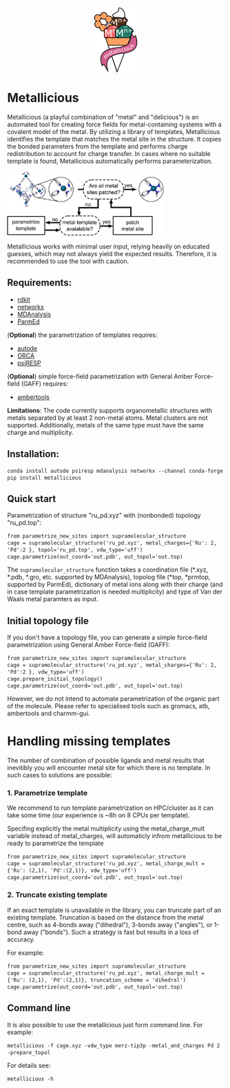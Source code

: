 <p align="center">
<img src="images/logo.png" width="100"/>
</p>

# Metallicious 

Metallicious (a playful combination of "metal" and "delicious") is an automated tool for creating force fields for metal-containing systems with a covalent model of the metal. By utilizing a library of templates, Metallicious identifies the template that matches the metal site in the structure. It copies the bonded parameters from the template and performs charge redistribution to account for charge transfer. In cases where no suitable template is found, Metallicious automatically performs parameterization.

<img src="images/summary.png" height="150"/>

Metallicious works with minimal user input, relying heavily on educated guesses, which may not always yield the expected results. Therefore, it is recommended to use the tool with caution.

## Requirements:
- [rdkit](https://www.rdkit.org/)
- [networkx](https://networkx.org/)
- [MDAnalysis](https://www.mdanalysis.org/)
- [ParmEd](https://parmed.github.io/ParmEd/html/index.html)

(**Optional**) the parametrization of templates requires:
- [autode](https://github.com/duartegroup/autodE)
- [ORCA](https://orcaforum.kofo.mpg.de/app.php/portal)
- [psiRESP](https://github.com/lilyminium/psiresp)

(**Optional**) simple force-field parametrization with General Amber Force-field (GAFF) requires:
- [ambertools](https://ambermd.org/AmberTools.php)

**Limitations**: The code currently supports organometallic structures with metals separated by at least 2 non-metal atoms. Metal clusters are not supported. Additionally, metals of the same type must have the same charge and multiplicity.

## Installation:
```
conda install autode psiresp mdanalysis networkx --channel conda-forge
pip install metallicious
```
## Quick start
Parametrization of structure "ru_pd.xyz" with (nonbonded) topology "ru_pd.top": 

```
from parametrize_new_sites import supramolecular_structure
cage = supramolecular_structure('ru_pd.xyz', metal_charges={'Ru': 2, 'Pd':2 }, topol='ru_pd.top', vdw_type='uff')
cage.parametrize(out_coord='out.pdb', out_topol='out.top)
```
The `supramolecular_structure` function takes a coordination file (*.xyz, *.pdb, *.gro, etc. supported by MDAnalysis), topolog file (*top, *prmtop, supported by ParmEd), dictionary of metal ions along with their charge (and in case template parametrization is needed multiplicity) and type of Van der Waals metal paramters as input.

## Initial topology file
If you don't have a topology file, you can generate a simple force-field parametrization using General Amber Force-field (GAFF):

```
from parametrize_new_sites import supramolecular_structure
cage = supramolecular_structure('ru_pd.xyz', metal_charges={'Ru': 2, 'Pd':2 }, vdw_type='uff')
cage.prepare_initial_topology()
cage.parametrize(out_coord='out.pdb', out_topol='out.top)
```
However, we do not intend to automate parametrization of the organic part of the molecule.
Please refer to specialised tools such as gromacs, atb, ambertools and charmm-gui. 


# Handling missing templates

The number of combination of possible ligands and metal results that inevitibly you will encounter metal site for which there is no template. 
In such cases to solutions are possible:

### 1. Parametrize template 
We recommend to run template parametrization on HPC/cluster as it can take some time (our experience is ~8h on 8 CPUs per template).

Specifing explicitly the metal multiplicity using the metal_charge_mult variable instead of metal_charges, will automaticly infrom metallicious to be ready to parametrize the template

```
from parametrize_new_sites import supramolecular_structure
cage = supramolecular_structure('ru_pd.xyz', metal_charge_mult = {'Ru': (2,1), 'Pd':(2,1)}, vdw_type='uff')
cage.parametrize(out_coord='out.pdb', out_topol='out.top)
```

### 2. Truncate existing template

If an exact template is unavailable in the library, you can truncate part of an existing template.
Truncation is based on the distance from the metal centre, such as 4-bonds away ("dihedral"), 3-bonds away ("angles"), or 1-bond away ("bonds").
Such a strategy is fast but results in a loss of accuracy.

For example:
```
from parametrize_new_sites import supramolecular_structure
cage = supramolecular_structure('ru_pd.xyz', metal_charge_mult = {'Ru': (2,1), 'Pd':(2,1)}, truncation_scheme = 'dihedral')
cage.parametrize(out_coord='out.pdb', out_topol='out.top)
```

## Command line
It is also possible to use the metallicious just form command line. For example:
```
metallicious -f cage.xyz -vdw_type merz-tip3p -metal_and_charges Pd 2 -prepare_topol
```
For details see:
```
metallicious -h
```